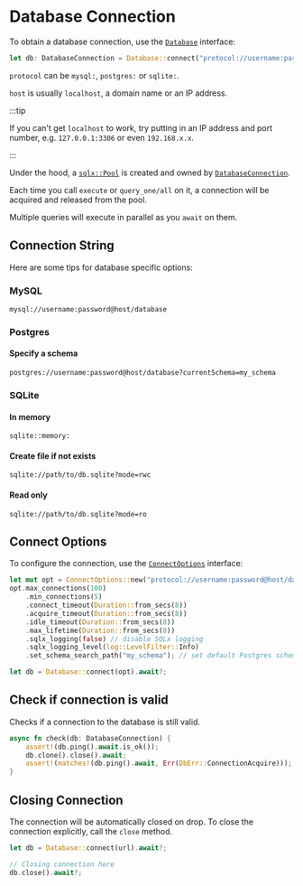 # Database Connection

To obtain a database connection, use the [`Database`](https://docs.rs/sea-orm/*/sea_orm/struct.Database.html) interface:

```rust
let db: DatabaseConnection = Database::connect("protocol://username:password@host/database").await?;
```

`protocol` can be `mysql:`, `postgres:` or `sqlite:`.

`host` is usually `localhost`, a domain name or an IP address.

:::tip

If you can't get `localhost` to work, try putting in an IP address and port number, e.g. `127.0.0.1:3306` or even `192.168.x.x`.

:::

Under the hood, a [`sqlx::Pool`](https://docs.rs/sqlx/0.5/sqlx/struct.Pool.html) is created and owned by [`DatabaseConnection`](https://docs.rs/sea-orm/*/sea_orm/enum.DatabaseConnection.html).

Each time you call `execute` or `query_one/all` on it, a connection will be acquired and released from the pool.

Multiple queries will execute in parallel as you `await` on them.

## Connection String

Here are some tips for database specific options:

### MySQL

```
mysql://username:password@host/database
```

### Postgres

#### Specify a schema

```
postgres://username:password@host/database?currentSchema=my_schema
```

### SQLite

#### In memory

```
sqlite::memory:
```

#### Create file if not exists

```
sqlite://path/to/db.sqlite?mode=rwc
```

#### Read only

```
sqlite://path/to/db.sqlite?mode=ro
```

## Connect Options

To configure the connection, use the [`ConnectOptions`](https://docs.rs/sea-orm/*/sea_orm/struct.ConnectOptions.html) interface:

```rust
let mut opt = ConnectOptions::new("protocol://username:password@host/database");
opt.max_connections(100)
    .min_connections(5)
    .connect_timeout(Duration::from_secs(8))
    .acquire_timeout(Duration::from_secs(8))
    .idle_timeout(Duration::from_secs(8))
    .max_lifetime(Duration::from_secs(8))
    .sqlx_logging(false) // disable SQLx logging
    .sqlx_logging_level(log::LevelFilter::Info)
    .set_schema_search_path("my_schema"); // set default Postgres schema

let db = Database::connect(opt).await?;
```

## Check if connection is valid

Checks if a connection to the database is still valid.

```rust
async fn check(db: DatabaseConnection) {
    assert!(db.ping().await.is_ok());
    db.clone().close().await;
    assert!(matches!(db.ping().await, Err(DbErr::ConnectionAcquire)));
}
```

## Closing Connection

The connection will be automatically closed on drop. To close the connection explicitly, call the `close` method.

```rust
let db = Database::connect(url).await?;

// Closing connection here
db.close().await?;
```
